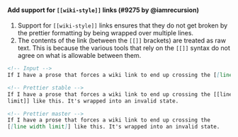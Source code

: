 #### Add support for `[[wiki-style]]` links (#9275 by @iamrecursion)

1.  Support for `[[wiki-style]]` links ensures that they do not get broken by
    the prettier formatting by being wrapped over multiple lines.
2.  The contents of the link (between the `[[]]` brackets) are treated as raw
    text. This is because the various tools that rely on the `[[]]` syntax do not
    agree on what is allowable between them.

<!-- prettier-ignore -->
```markdown
<!-- Input -->
If I have a prose that forces a wiki link to end up crossing the [[line width limit]] like this. It's wrapped into an invalid state.

<!-- Prettier stable -->
If I have a prose that forces a wiki link to end up crossing the [[line width
limit]] like this. It's wrapped into an invalid state.

<!-- Prettier master -->
If I have a prose that forces a wiki link to end up crossing the
[[line width limit]] like this. It's wrapped into an invalid state.
```
